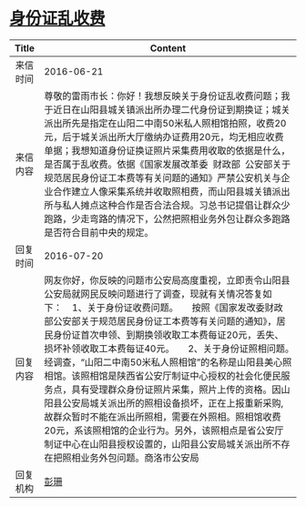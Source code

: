 # <a href="http://www.shangluo.gov.cn/zmhd/ldxxxx.jsp?urltype=leadermail.LeaderMailContentUrl&wbtreeid=1112&leadermailid=3678">身份证乱收费</a>
| Title |                                                                                                                                                                                        Content                                                                                                                                                                                         |
|:-----:|----------------------------------------------------------------------------------------------------------------------------------------------------------------------------------------------------------------------------------------------------------------------------------------------------------------------------------------------------------------------------------------|
| 来信时间  | 2016-06-21                                                                                                                                                                                                                                                                                                                                                                             |
| 来信内容  | 尊敬的雷雨市长：你好！我想反映关于身份证乱收费问题；我于近日在山阳县城关镇派出所办理二代身份证到期换证；城关派出所先是指定在山阳二中南50米私人照相馆拍照，收费20元，后于城关派出所大厅缴纳办证费用20元，均无相应收费单据；我想知道身份证换证照片采集费用收取的依据是什么，是否属于乱收费。依据《国家发展改革委  财政部  公安部关于规范居民身份证工本费等有关问题的通知》严禁公安机关与企业合作建立人像采集系统并收取照相费，而山阳县城关镇派出所与私人摊点这种合作是否合法合规。习总书记提倡让群众少跑路，少走弯路的情况下，公然把照相业务外包让群众多跑路是否符合目前中央的规定。                                                                                         |
| 回复时间  | 2016-07-20                                                                                                                                                                                                                                                                                                                                                                             |
| 回复内容  | 网友你好，你反映的问题市公安局高度重视，立即责令山阳县公安局就网民反映问题进行了调查，现就有关情况答复如下：    1、关于身份证收费问题。　　按照《国家发改委财政部公安部关于规范居民身份证工本费等有关问题的通知》，居民身份证首次申领、到期换领收取工本费每证20元，丢失、损坏补领收取工本费每证40元。　　2、关于身份证照相问题。　　经调查，“山阳二中南50米私人照相馆”的名称是山阳县美心照相馆。该照相馆是陕西省公安厅制证中心授权的社会化便民服务点，具有受理群众身份证照片采集，照片上传的资格。因山阳县公安局城关派出所的照相设备损坏，正在上报重新采购,故群众暂时不能在派出所照相，需要在外照相。照相馆收费20元，系该照相馆的企业行为。另外，该照相点是省公安厅制证中心在山阳县授权设置的，山阳县公安局城关派出所不存在把照相业务外包问题。商洛市公安局 |
| 回复机构  | <a href="../../category/agencies/彭珊.md">彭珊</a>                                                                                                                                                                                                                                                                                                                                         |